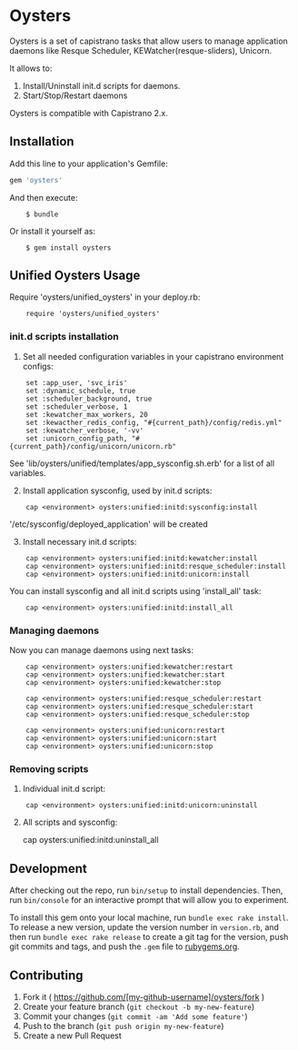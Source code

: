 # Oysters
Oysters is a set of capistrano tasks that allow users to manage application daemons like Resque Scheduler, KEWatcher(resque-sliders), Unicorn.

It allows to:
1. Install/Uninstall init.d scripts for daemons.
2. Start/Stop/Restart daemons  

Oysters is compatible with Capistrano 2.x.



## Installation

Add this line to your application's Gemfile:

```ruby
gem 'oysters'
```

And then execute:
```
    $ bundle
```
Or install it yourself as:
```
    $ gem install oysters
```
## Unified Oysters Usage

Require 'oysters/unified_oysters' in your deploy.rb:
```
    require 'oysters/unified_oysters'
```
### init.d scripts installation

1. Set all needed configuration variables in your capistrano environment configs:

```
    set :app_user, 'svc_iris'
    set :dynamic_schedule, true
    set :scheduler_background, true
    set :scheduler_verbose, 1
    set :kewatcher_max_workers, 20
    set :kewacther_redis_config, "#{current_path}/config/redis.yml"
    set :kewatcher_verbose, '-vv'
    set :unicorn_config_path, "#{current_path}/config/unicorn/unicorn.rb"
```

See 'lib/oysters/unified/templates/app_sysconfig.sh.erb' for a list of all variables.

2. Install application sysconfig, used by init.d scripts:
```
    cap <environment> oysters:unified:initd:sysconfig:install
```
'/etc/sysconfig/deployed_application' will be created

3. Install necessary init.d scripts:
```
    cap <environment> oysters:unified:initd:kewatcher:install
    cap <environment> oysters:unified:initd:resque_scheduler:install
    cap <environment> oysters:unified:initd:unicorn:install
```
You can install sysconfig and all init.d scripts using 'install_all' task:
```
    cap <environment> oysters:unified:initd:install_all
```
### Managing daemons

Now you can manage daemons using next tasks:
```
    cap <environment> oysters:unified:kewatcher:restart
    cap <environment> oysters:unified:kewatcher:start
    cap <environment> oysters:unified:kewatcher:stop

    cap <environment> oysters:unified:resque_scheduler:restart
    cap <environment> oysters:unified:resque_scheduler:start
    cap <environment> oysters:unified:resque_scheduler:stop

    cap <environment> oysters:unified:unicorn:restart
    cap <environment> oysters:unified:unicorn:start
    cap <environment> oysters:unified:unicorn:stop
```
### Removing scripts

1. Individual init.d script:
```
    cap <environment> oysters:unified:initd:unicorn:uninstall
```
2. All scripts and sysconfig:

    cap <environment> oysters:unified:initd:uninstall_all

## Development

After checking out the repo, run `bin/setup` to install dependencies. Then, run `bin/console` for an interactive prompt that will allow you to experiment.

To install this gem onto your local machine, run `bundle exec rake install`. To release a new version, update the version number in `version.rb`, and then run `bundle exec rake release` to create a git tag for the version, push git commits and tags, and push the `.gem` file to [rubygems.org](https://rubygems.org).

## Contributing

1. Fork it ( https://github.com/[my-github-username]/oysters/fork )
2. Create your feature branch (`git checkout -b my-new-feature`)
3. Commit your changes (`git commit -am 'Add some feature'`)
4. Push to the branch (`git push origin my-new-feature`)
5. Create a new Pull Request
